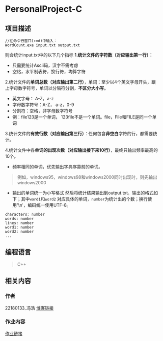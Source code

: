 # PersonalProject-C
## 项目描述
```
//在命令行窗口(cmd)中输入：
WordCount.exe input.txt output.txt
```
 
则会统计input.txt中的以下几个指标
**1.统计文件的字符数（对应输出第一行）：**

* 只需要统计Ascii码，汉字不需考虑
* 空格，水平制表符，换行符，均算字符


2.统计文件的**单词总数（对应输出第二行）**，单词：至少以4个英文字母开头，跟上字母数字符号，单词以分隔符分割，**不区分大小写**。
* 英文字母： A-Z，a-z
* 字母数字符号：A-Z， a-z，0-9
* 分割符：空格，非字母数字符号
* 例：file123是一个单词， 123file不是一个单词。file，File和FILE是同一个单词

3.统计文件的**有效行数（对应输出第三行）**：任何包含**非空白**字符的行，都需要统计。

4.统计文件中各**单词的出现次数（对应输出接下来10行）**，最终只输出频率最高的10个。
* 频率相同的单词，优先输出字典序靠前的单词。
>例如，windows95，windows98和windows2000同时出现时，则先输出windows2000
* 输出的单词统一为小写格式
然后将统计结果输出到output.txt，输出的格式如下；其中`word1`和`word2` 对应具体的单词，`number`为统计出的个数；换行使用'\n'，编码统一使用UTF-8。
```
characters: number
words: number
lines: number
word1: number
word2: number
...
```

## 编程语言
> C++

## 相关内容
### 作者
22180133_冯浩
[博客链接](https://www.cnblogs.com/fenghaohao/)

### 作业内容
[作业链接](https://edu.cnblogs.com/campus/fzu/FZUSESPR21/homework/11672)
